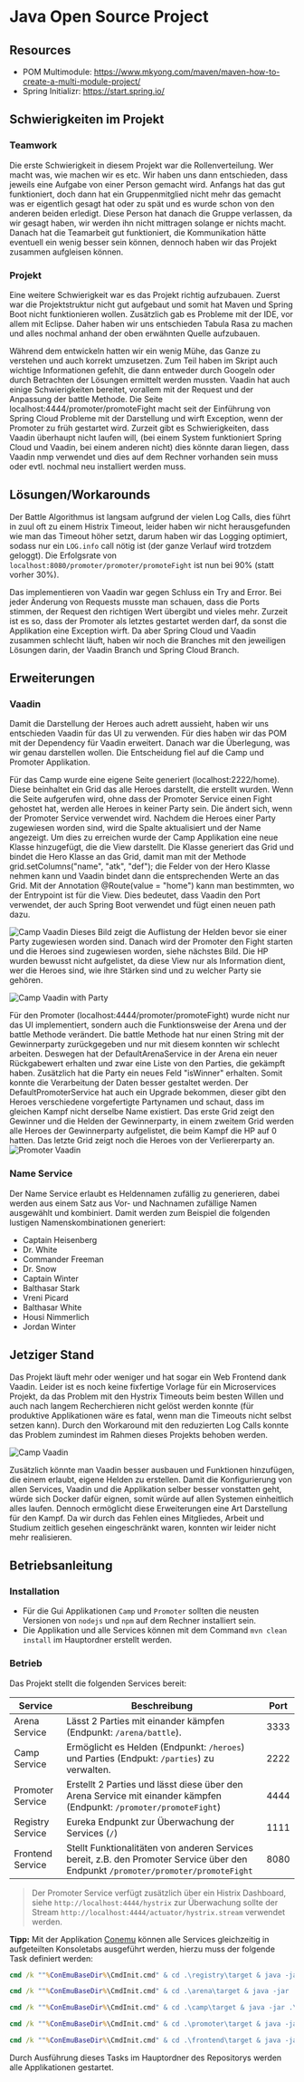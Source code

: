 # Java Open Source Project

## Resources

- POM Multimodule: https://www.mkyong.com/maven/maven-how-to-create-a-multi-module-project/
- Spring Initializr: https://start.spring.io/


## Schwierigkeiten im Projekt

### Teamwork

Die erste Schwierigkeit in diesem Projekt war die Rollenverteilung. Wer macht was, wie machen wir es etc. Wir haben uns dann entschieden, dass jeweils eine Aufgabe von einer Person gemacht wird. Anfangs hat das gut funktioniert, doch dann hat ein Gruppenmitglied nicht mehr das gemacht was er eigentlich gesagt hat oder zu spät und es wurde schon von den anderen beiden erledigt. Diese Person hat danach die Gruppe verlassen, da wir gesagt haben, wir werden ihn nicht mittragen solange er nichts macht. Danach hat die Teamarbeit gut funktioniert, die Kommunikation hätte eventuell ein wenig besser sein können, dennoch haben wir das Projekt zusammen aufgleisen können.

### Projekt

Eine weitere Schwierigkeit war es das Projekt richtig aufzubauen. Zuerst war die Projektstruktur nicht gut aufgebaut und somit hat Maven und Spring Boot nicht funktionieren wollen. Zusätzlich gab es Probleme mit der IDE, vor allem mit Eclipse. Daher haben wir uns entschieden Tabula Rasa zu machen und alles nochmal anhand der oben erwähnten Quelle aufzubauen.

Während dem entwickeln hatten wir ein wenig Mühe, das Ganze zu verstehen und auch korrekt umzusetzen. Zum Teil haben im
Skript auch wichtige Informationen gefehlt, die dann entweder durch Googeln oder durch Betrachten der Lösungen ermittelt
werden mussten. Vaadin hat auch einige Schwierigkeiten bereitet, vorallem mit der Request und der Anpassung der battle Methode. Die Seite localhost:4444/promoter/promoteFight macht seit der Einführung von Spring Cloud Probleme mit der Darstellung und wirft Exception, wenn der Promoter zu früh gestartet wird. Zurzeit gibt es Schwierigkeiten, dass Vaadin überhaupt nicht laufen will, (bei einem System funktioniert Spring Cloud und Vaadin, bei einem anderen nicht) dies könnte daran liegen, dass Vaadin nmp verwendet und dies auf dem Rechner vorhanden sein muss oder evtl. nochmal neu installiert werden muss.


## Lösungen/Workarounds

Der Battle Algorithmus ist langsam aufgrund der vielen Log Calls, dies führt in zuul oft zu einem Histrix Timeout, leider haben wir nicht herausgefunden wie man das Timeout höher setzt, darum haben wir das Logging optimiert, sodass nur ein `LOG.info` call nötig ist (der ganze Verlauf wird trotzdem geloggt). Die Erfolgsrate von `localhost:8080/promoter/promoter/promoteFight` ist nun bei 90% (statt vorher 30%).

Das implementieren von Vaadin war gegen Schluss ein Try and Error. Bei jeder Änderung von Requests musste man schauen, dass die Ports stimmen, der Request den richtigen Wert übergibt und vieles mehr. Zurzeit ist es so, dass der Promoter als letztes gestartet werden darf, da sonst die Applikation eine Exception wirft. Da aber Spring Cloud und Vaadin zusammen schlecht läuft, haben wir noch die Branches mit den jeweiligen Lösungen darin, der Vaadin Branch und Spring Cloud Branch.

## Erweiterungen

### Vaadin

Damit die Darstellung der Heroes auch adrett aussieht, haben wir uns entschieden Vaadin für das UI zu verwenden. Für dies haben wir das POM mit der Dependency für Vaadin erweitert. Danach war die Überlegung, was wir genau darstellen wollen. Die Entscheidung fiel auf die Camp und Promoter Applikation. 

Für das Camp wurde eine eigene Seite generiert (localhost:2222/home). Diese beinhaltet ein Grid das alle Heroes darstellt, die erstellt wurden. Wenn die Seite aufgerufen wird, ohne dass der Promoter Service einen Fight gehostet hat, werden alle Heroes in keiner Party sein. Die ändert sich, wenn der Promoter Service verwendet wird. Nachdem die Heroes einer Party zugewiesen worden sind, wird die Spalte aktualisiert und der Name angezeigt. Um dies zu erreichen wurde der Camp Applikation eine neue Klasse hinzugefügt, die die View darstellt. Die Klasse generiert das Grid und bindet die Hero Klasse an das Grid, damit man mit der Methode grid.setColumns("name", "atk", "def"); die Felder von der Hero Klasse nehmen kann und Vaadin bindet dann die entsprechenden Werte an das Grid. Mit der Annotation @Route(value = "home") kann man bestimmten, wo der Entrypoint ist für die View. Dies bedeutet, dass Vaadin den Port verwendet, der auch Spring Boot verwendet und fügt einen neuen path dazu.

![Camp Vaadin](imgReadme/campView.PNG)
Dieses Bild zeigt die Auflistung der Helden bevor sie einer Party zugewiesen worden sind. Danach wird der Promoter den Fight starten und die Heroes sind zugewiesen worden, siehe nächstes Bild. Die HP wurden bewusst nicht aufgelistet, da diese View nur als Information dient, wer die Heroes sind, wie ihre Stärken sind und zu welcher Party sie gehören.

![Camp Vaadin with Party](imgReadme/CampViewParty.PNG)

Für den Promoter (localhost:4444/promoter/promoteFight) wurde nicht nur das UI implementiert, sondern auch die Funktionsweise der Arena und der battle Methode verändert. Die battle Methode hat nur einen String mit der Gewinnerparty zurückgegeben und nur mit diesem konnten wir schlecht arbeiten. Deswegen hat der DefaultArenaService in der Arena ein neuer Rückgabewert erhalten und zwar eine Liste von den Parties, die gekämpft haben. Zusätzlich hat die Party ein neues Feld "isWinner" erhalten. Somit konnte die Verarbeitung der Daten besser gestaltet werden. Der DefaultPromoterService hat auch ein Upgrade bekommen, dieser gibt den Heroes verschiedene vorgefertigte Partynamen und schaut, dass im gleichen Kampf nicht derselbe Name existiert. Das erste Grid zeigt den Gewinner und die Helden der Gewinnerparty, in einem zweitem Grid werden alle Heroes der Gewinnerparty aufgelistet, die beim Kampf die HP auf 0 hatten. Das letzte Grid zeigt noch die Heroes von der Verliererparty an. 
![Promoter Vaadin](imgReadme/PromoterView.PNG)

### Name Service

Der Name Service erlaubt es Heldennamen zufällig zu generieren, dabei werden aus einem Satz aus Vor- und Nachnamen zufällige Namen ausgewählt und kombiniert. Damit werden zum Beispiel die folgenden lustigen Namenskombinationen generiert:

- Captain Heisenberg
- Dr. White
- Commander Freeman
- Dr. Snow
- Captain Winter
- Balthasar Stark
- Vreni Picard
- Balthasar White
- Housi Nimmerlich
- Jordan Winter

## Jetziger Stand

Das Projekt läuft mehr oder weniger und hat sogar ein Web Frontend dank Vaadin. Leider ist es noch keine fixfertige Vorlage für ein
Microservices Projekt, da das Problem mit den Hystrix Timeouts beim besten Willen und auch nach langem Recherchieren nicht
gelöst werden konnte (für produktive Applikationen wäre es fatal, wenn man die Timeouts nicht selbst setzen kann). Durch
den Workaround mit den reduzierten Log Calls konnte das Problem zumindest im Rahmen dieses Projekts behoben werden.

![Camp Vaadin](imgReadme/eureka.PNG)

Zusätzlich könnte man Vaadin besser ausbauen und Funktionen hinzufügen, die einem erlaubt, eigene Helden zu erstellen. Damit die Konfigurierung von allen Services, Vaadin und die Applikation selber besser vonstatten geht, würde sich Docker dafür eignen, somit würde auf allen Systemen einheitlich alles laufen. Dennoch ermöglicht diese Erweiterungen eine Art Darstellung für den Kampf. Da wir durch das Fehlen eines Mitgliedes, Arbeit und Studium zeitlich gesehen eingeschränkt waren, konnten wir leider nicht mehr realisieren. 

## Betriebsanleitung

### Installation

- Für die Gui Applikationen `Camp` und `Promoter` sollten die neusten Versionen von `nodejs` und `npm` auf dem Rechner installiert sein.
- Die Applikation und alle Services können mit dem Command `mvn clean install` im Hauptordner erstellt werden.

### Betrieb

Das Projekt stellt die folgenden Services bereit:


| Service          | Beschreibung                                                                                                                       | Port |
|------------------|------------------------------------------------------------------------------------------------------------------------------------|------|
| Arena Service    | Lässt 2 Parties mit einander kämpfen (Endpunkt: `/arena/battle`).                                                                  | 3333 |
| Camp Service     | Ermöglicht es Helden (Endpunkt: `/heroes`) und Parties (Endpukt: `/parties`) zu verwalten.                                         | 2222 |
| Promoter Service | Erstellt 2 Parties und lässt diese über den Arena Service mit einander kämpfen (Endpunkt: `/promoter/promoteFight`)                | 4444 |
| Registry Service | Eureka Endpunkt zur Überwachung der Services (`/`)                                                                                 | 1111 |
| Frontend Service | Stellt Funktionalitäten von anderen Services bereit, z.B. den Promoter Service über den Endpunkt `/promoter/promoter/promoteFight` | 8080 |

> Der Promoter Service verfügt zusätzlich über ein Histrix Dashboard, siehe `http://localhost:4444/hystrix` zur Überwachung sollte der Stream `http://localhost:4444/actuator/hystrix.stream` verwendet werden.


**Tipp:** Mit der Applikation [Conemu](https://conemu.github.io/) können alle Services gleichzeitig in aufgeteilten Konsoletabs ausgeführt werden, hierzu muss der folgende Task definiert werden:

```cmd
cmd /k ""%ConEmuBaseDir%\CmdInit.cmd" & cd .\registry\target & java -jar .\registry-1.0-SNAPSHOT.jar"

cmd /k ""%ConEmuBaseDir%\CmdInit.cmd" & cd .\arena\target & java -jar .\arena-1.0-SNAPSHOT.jar" -new_console:s66H

cmd /k ""%ConEmuBaseDir%\CmdInit.cmd" & cd .\camp\target & java -jar .\camp-1.0-SNAPSHOT.jar" -new_console:s50H

cmd /k ""%ConEmuBaseDir%\CmdInit.cmd" & cd .\promoter\target & java -jar .\promoter-1.0-SNAPSHOT.jar" -new_console:s2T50V

cmd /k ""%ConEmuBaseDir%\CmdInit.cmd" & cd .\frontend\target & java -jar .\frontend-1.0-SNAPSHOT.jar" -new_console:s3T50V
```

Durch Ausführung dieses Tasks im Hauptordner des Repositorys werden alle Applikationen gestartet.
